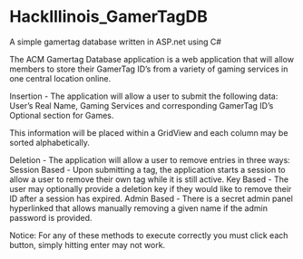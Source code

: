 # HackIllinois_GamerTagDB
A simple gamertag database written in ASP.net using C#

The ACM Gamertag Database application is a web application that will allow members to store their GamerTag ID’s from a variety of gaming services in one central location online. 

Insertion - The application will allow a user to submit the following data: 
User’s Real Name, 
Gaming Services and corresponding GamerTag ID’s
Optional section for Games. 

This information will be placed within a GridView and each column may be sorted alphabetically.

Deletion - The application will allow a user to remove entries in three ways: 
Session Based - Upon submitting a tag, the application starts a session to allow a user to remove their own tag while it is still active. 
Key Based - The user may optionally provide a deletion key if they would like to remove their ID after a session has expired. 
Admin Based - There is a secret admin panel hyperlinked that allows manually removing a given name if the admin password is provided.

Notice: For any of these methods to execute correctly you must click each button, simply hitting enter may not work. 
